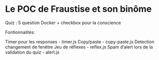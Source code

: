 # Le POC de Fraustise et son binôme

Quiz : 5 question Docker + checkbox pour la conscience

Fontionnalités:

Timer pour les responses - timer.js
Copy/paste - copy-paste.js
Detection changement de fenêtre 
Jeu de réflexes - reflex.js
Spam d’alert lors de la validation du quiz - alert.js
